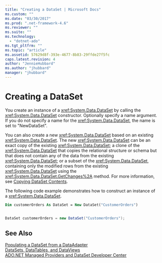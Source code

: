```yaml
---
title: "Creating a DataSet | Microsoft Docs"
ms.custom: ""
ms.date: "03/30/2017"
ms.prod: ".net-framework-4.6"
ms.reviewer: ""
ms.suite: ""
ms.technology: 
  - "dotnet-ado"
ms.tgt_pltfrm: ""
ms.topic: "article"
ms.assetid: 57629d8f-393e-4677-8b83-29ffde27f5fc
caps.latest.revision: 4
author: "JennieHubbard"
ms.author: "jhubbard"
manager: "jhubbard"
---
```

# Creating a DataSet
You create an instance of a <xref:System.Data.DataSet> by calling the <xref:System.Data.DataSet> constructor. Optionally specify a name argument. If you do not specify a name for the <xref:System.Data.DataSet>, the name is set to "NewDataSet".  
  
 You can also create a new <xref:System.Data.DataSet> based on an existing <xref:System.Data.DataSet>. The new <xref:System.Data.DataSet> can be an exact copy of the existing <xref:System.Data.DataSet>; a clone of the <xref:System.Data.DataSet> that copies the relational structure or schema but that does not contain any of the data from the existing <xref:System.Data.DataSet>; or a subset of the <xref:System.Data.DataSet>, containing only the modified rows from the existing <xref:System.Data.DataSet> using the <xref:System.Data.DataSet.GetChanges%2A> method. For more information, see [Copying DataSet Contents](../../../../../docs/framework/data/adonet/dataset-datatable-dataview/copying-dataset-contents.md).  
  
 The following code example demonstrates how to construct an instance of a <xref:System.Data.DataSet>.  
  
```vb  
Dim customerOrders As DataSet = New DataSet("CustomerOrders")  
  
```  
  
```csharp  
DataSet customerOrders = new DataSet("CustomerOrders");  
```  
  
## See Also  
 [Populating a DataSet from a DataAdapter](../../../../../docs/framework/data/adonet/populating-a-dataset-from-a-dataadapter.md)   
 [DataSets, DataTables, and DataViews](../../../../../docs/framework/data/adonet/dataset-datatable-dataview/datasets-datatables-and-dataviews.md)   
 [ADO.NET Managed Providers and DataSet Developer Center](http://go.microsoft.com/fwlink/?LinkId=217917)